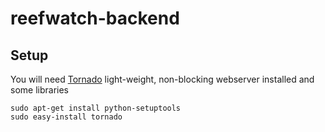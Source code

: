 # reefwatch-backend

## Setup
You will need [Tornado](https://tornadoweb.org) light-weight, non-blocking webserver installed and some libraries

```
sudo apt-get install python-setuptools
sudo easy-install tornado
```